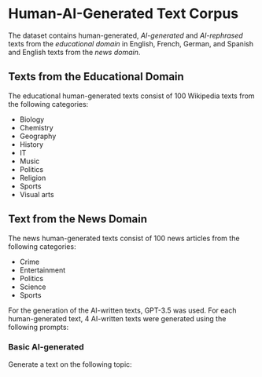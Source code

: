# Human-AI-Generated Text Corpus
The dataset contains human-generated, _AI-generated_ and _AI-rephrased_ texts from the _educational domain_ in English, French, German, and Spanish and English texts
from the _news domain_.

## Texts from the Educational Domain
The educational human-generated texts consist of 100 Wikipedia texts from the following categories:
- Biology
- Chemistry
- Geography
- History
- IT
- Music
- Politics
- Religion
- Sports
- Visual arts

## Text from the News Domain
The news human-generated texts consist of 100 news articles from the following categories:
- Crime
- Entertainment
- Politics
- Science
- Sports

For the generation of the AI-written texts, GPT-3.5 was used. For each human-generated text, 4 AI-written texts were generated using the following prompts:

### Basic AI-generated
Generate a text on the following topic: <Title>

### Advanced AI-generated
Generate a text on the following topic in a way a human would do it: <Title>

### Basic AI-rephrased
Rephrase a text on the following topic: <Text>

### Advanced AI-rephrased
Generate a text on the following topic in a way a human would do it: <Text>

For the other languages, the prompts were translated.


## References

Please cite the following publications when using the data from this repo.

Mindner, L., Schlippe, T., Schaaff, K. (2023). Classification of Human- and AI-Generated Texts: Investigating Features for ChatGPT. In: Schlippe, T., Cheng, E.C.K., Wang, T. (eds) Artificial Intelligence in Education Technologies: New Development and Innovative Practices. AIET 2023. Lecture Notes on Data Engineering and Communications Technologies, vol 190. Springer, Singapore. https://doi.org/10.1007/978-981-99-7947-9_12

Schaaff, K., Schlippe, T., Mindner, L. (2023). Classification of Human- and AI-Generated Texts for English, French, German, and Spanish. In The 6th International Conference on Natural Language and Speech Processing (ICNLSP 2023), Virtual, 16-17 December 2023. Available at: https://aclanthology.org/2023.icnlsp-1.1.pdf
